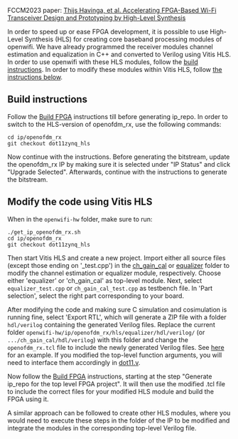 <!--
Author: Thijs Havinga
SPDX-FileCopyrightText: 2019 UGent
SPDX-License-Identifier: AGPL-3.0-or-later
-->
FCCM2023 paper: [Thijs Havinga, et al. Accelerating FPGA-Based Wi-Fi Transceiver Design and Prototyping by High-Level Synthesis](https://github.com/open-sdr/openwifi-hw-img/raw/master/doc_repo/Thijs-FCCM2023.pdf)

In order to speed up or ease FPGA development, it is possible to use High-Level Synthesis (HLS) for creating core baseband processing modules of openwifi. We have already programmed the receiver modules channel estimation and equalization in C++ and converted to Verilog using Vitis HLS. In order to use openwifi with these HLS modules, follow the [build instructions](#build-instructions).
In order to modify these modules within Vitis HLS, follow [the instructions below](#modify-the-code-using-vitis-hls). 

## Build instructions

Follow the [Build FPGA](https://github.com/open-sdr/openwifi-hw#build-fpga) instructions till before generating ip_repo. In order to switch to the HLS-version of openofdm_rx, use the following commands:

```
cd ip/openofdm_rx
git checkout dot11zynq_hls
```

Now continue with the instructions. Before generating the bitstream, update the openofdm_rx IP by making sure it is selected under "IP Status" and click "Upgrade Selected". Afterwards, continue with the instructions to generate the bitstream.

## Modify the code using Vitis HLS
When in the `openwifi-hw` folder, make sure to run:
```
./get_ip_openofdm_rx.sh
cd ip/openofdm_rx
git checkout dot11zynq_hls
```
Then start Vitis HLS and create a new project. Import either all source files (except those ending on '_test.cpp') in the [ch_gain_cal](https://github.com/open-sdr/openofdm/tree/dot11zynq_hls/hls/ch_gain_cal) or [equalizer](https://github.com/open-sdr/openofdm/tree/dot11zynq_hls/hls/equalizer) folder to modify the channel estimation or equalizer module, respectively. Choose either 'equalizer' or 'ch_gain_cal' as top-level module. Next, select `equalizer_test.cpp` or `ch_gain_cal_test.cpp` as testbench file. In 'Part selection', select the right part corresponding to your board. 

After modifying the code and making sure C simulation and cosimulation is running fine, select 'Export RTL', which will generate a ZIP file with a folder `hdl/verilog` containing the generated Verilog files. Replace the current folder `openwifi-hw/ip/openofdm_rx/hls/equalizer/hdl/verilog/` (or `.../ch_gain_cal/hdl/verilog`) with this folder and change the `openofdm_rx.tcl` file to include the newly generated Verilog files. See [here](https://github.com/open-sdr/openofdm/blob/dot11zynq_hls/openofdm_rx.tcl#L268) for an example. If you modified the top-level function arguments, you will need to interface them accordingly in [dot11.v](https://github.com/open-sdr/openofdm/blob/dot11zynq_hls/verilog/dot11.v).

Now follow the [Build FPGA](https://github.com/open-sdr/openwifi-hw#build-fpga) instructions, starting at the step "Generate ip_repo for the top level FPGA project". It will then use the modified .tcl file to include the correct files for your modified HLS module and build the FPGA using it.

A similar approach can be followed to create other HLS modules, where you would need to execute these steps in the folder of the IP to be modified and integrate the modules in the corresponding top-level Verilog file.
